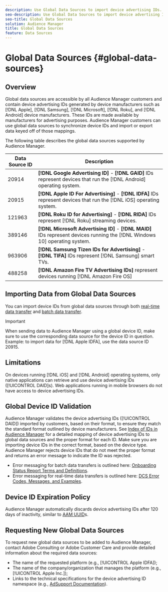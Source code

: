 ```yaml
---
description: Use Global Data Sources to import device advertising IDs.
seo-description: Use Global Data Sources to import device advertising IDs.
seo-title: Global Data Sources
solution: Audience Manager
title: Global Data Sources
feature: Data Sources
---
```


# Global Data Sources {#global-data-sources}

## Overview

Global data sources are accessible by all Audience Manager customers and contain device advertising IDs generated by device manufacturers such as [!DNL Apple], [!DNL Samsung], [!DNL Microsoft], [!DNL Roku], and [!DNL Android] device manufacturers. These IDs are made available by manufacturers for advertising purposes. Audience Manager customers can use global data sources to synchronize device IDs and import or export data keyed off of those mappings.

The following table describes the global data sources supported by Audience Manager.

| Data Source ID | Description|
|---|---|
|  20914 | **[!DNL Google Advertising ID]** - **[!DNL GAID]** IDs represent devices that run the [!DNL Android] operating system.|
|  20915 | **[!DNL Apple ID For Advertising]** - **[!DNL IDFA]** IDs represent devices that run the [!DNL iOS] operating system. |
|  121963 | **[!DNL Roku ID for Advertising]** - **[!DNL RIDA]** IDs represent [!DNL Roku] streaming devices. |
| 389146  | **[!DNL Microsoft Advertising ID]** - **[!DNL MAID]** IDs represent devices running the [!DNL Windows 10] operating system. |
|  963906 | **[!DNL Samsung Tizen IDs for Advertising]** - **[!DNL TIFA]** IDs represent [!DNL Samsung] smart TVs. |
| 488258 | **[!DNL Amazon Fire TV Advertising IDs]** represent devices running [!DNL Amazon Fire OS]|

## Importing Data from Global Data Sources

You can import device IDs from global data sources through both [real-time data transfer](../integration/sending-audience-data/real-time-data-integration/real-time-data-transfer.md) and [batch data transfer](../integration/sending-audience-data/batch-data-transfer-explained/batch-data-transfer-explained.md).

>[!IMPORTANT]
>
>When sending data to Audience Manager using a global device ID, make sure to use the corresponding data source for the device ID in question. Example: to import data for [!DNL Apple IDFA], use the data source ID 20915.

## Limitations

On devices running [!DNL iOS] and [!DNL Android] operating systems, only native applications can retrieve and use device advertising IDs ([!UICONTROL DAID]s). Web applications running in mobile browsers do not have access to device advertising IDs.

## Global Device ID Validation

Audience Manager validates the device advertising IDs ([!UICONTROL DAID]) imported by customers, based on their format, to ensure they match the standard format outlined by device manufacturers. See [Index of IDs in Audience Manager](../reference/ids-in-aam.md) for a detailed mapping of device advertising IDs to global data sources and the proper format for each ID. Make sure you are importing device IDs in the correct format, based on the device type. Audience Manager rejects device IDs that do not meet the proper format and returns an error message to indicate the ID was rejected.

* Error messaging for batch data transfers is outlined here: [Onboarding Status Report Terms and Definitions](../reporting/onboarding-status-report.md#report-terms-conditions).
* Error messaging for real-time data transfers is outlined here: [DCS Error Codes, Messages, and Examples](../api/dcs-intro/dcs-api-reference/dcs-error-codes.md).

## Device ID Expiration Policy

Audience Manager automatically discards device advertising IDs after 120 days of inactivity, similar to [AAM UUID](../faq/faq-privacy.md)s.

## Requesting New Global Data Sources

To request new global data sources to be added to Audience Manager, contact Adobe Consulting or Adobe Customer Care and provide detailed information about the required data sources:

* The name of the requested platform (e.g., [!UICONTROL Apple IDFA]);
* The name of the company/organization that manages the platform (e.g., [!UICONTROL Apple Inc.]);
* Links to the technical specifications for the device advertising ID namespace (e.g., [AdSupport Documentation](https://developer.apple.com/documentation/adsupport)).